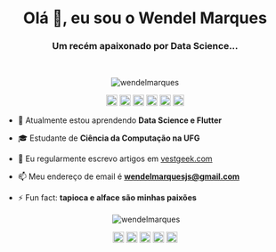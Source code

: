 <h1 align="center">Olá 👋, eu sou o Wendel Marques</h1>
<h3 align="center">Um recém apaixonado por Data Science...</h3>
<br>
<p align="center"> <img src="https://komarev.com/ghpvc/?username=wendelmarques" alt="wendelmarques" /> </p>

<p align="center"><img src="https://devicons.github.io/devicon/devicon.git/icons/c/c-original.svg" alt="c" width="20" height="20"/> <img src="https://devicons.github.io/devicon/devicon.git/icons/cplusplus/cplusplus-original.svg" alt="cplusplus" width="20" height="20"/> <img src="https://www.vectorlogo.zone/logos/flutterio/flutterio-icon.svg" alt="flutter" width="20" height="20"/> <img src="https://www.vectorlogo.zone/logos/apache_hadoop/apache_hadoop-icon.svg" alt="hadoop" width="20" height="20"/> <img src="https://devicons.github.io/devicon/devicon.git/icons/linux/linux-original.svg" alt="linux" width="20" height="20"/> <img src="https://devicons.github.io/devicon/devicon.git/icons/python/python-original.svg" alt="python" width="20" height="20"/></p>


- 🌱 Atualmente estou aprendendo **Data Science e Flutter**

- 🎓 Estudante de **Ciência da Computação na UFG**

- 📝 Eu regularmente escrevo artigos em [vestgeek.com](vestgeek.com)

- 📫 Meu endereço de email é **wendelmarquesjs@gmail.com**

- ⚡ Fun fact: **tapioca e alface são minhas paixões**

<p align="center">&nbsp;<img align="center" src="https://github-readme-stats.vercel.app/api?username=wendelmarques&show_icons=true" alt="wendelmarques" /></p>
<p align="center">
<a href="https://twitter.com/wwwendel_" target="blank"><img align="center" src="https://cdn.jsdelivr.net/npm/simple-icons@3.0.1/icons/twitter.svg" alt="wwwendel_" height="20" width="20" /></a>
<a href="https://linkedin.com/in/wendelmarques" target="blank"><img align="center" src="https://cdn.jsdelivr.net/npm/simple-icons@3.0.1/icons/linkedin.svg" alt="wendelmarques" height="20" width="20" /></a>
<a href="https://kaggle.com/wendelmarques" target="blank"><img align="center" src="https://cdn.jsdelivr.net/npm/simple-icons@3.0.1/icons/kaggle.svg" alt="wendelmarques" height="20" width="20" /></a>
<a href="https://instagram.com/wwwendel" target="blank"><img align="center" src="https://cdn.jsdelivr.net/npm/simple-icons@3.0.1/icons/instagram.svg" alt="wwwendel" height="20" width="20" /></a>
<a href="https://medium.com/@wendelmarquesjs" target="blank"><img align="center" src="https://cdn.jsdelivr.net/npm/simple-icons@3.0.1/icons/medium.svg" alt="@wendelmarquesjs" height="20" width="20" /></a>
</p>
